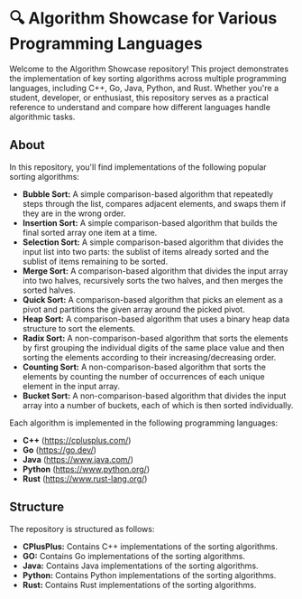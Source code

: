 # 🔍 Algorithm Showcase for Various Programming Languages

Welcome to the Algorithm Showcase repository! This project demonstrates the implementation of key sorting algorithms across multiple programming languages, including C++, Go, Java, Python, and Rust. Whether you're a student, developer, or enthusiast, this repository serves as a practical reference to understand and compare how different languages handle algorithmic tasks.


## About

In this repository, you'll find implementations of the following popular sorting algorithms:

 - **Bubble Sort:** A simple comparison-based algorithm that repeatedly steps through the list, compares adjacent elements, and swaps them if they are in the wrong order.
 - **Insertion Sort:** A simple comparison-based algorithm that builds the final sorted array one item at a time.
 - **Selection Sort:** A simple comparison-based algorithm that divides the input list into two parts: the sublist of items already sorted and the sublist of items remaining to be sorted.
 - **Merge Sort:** A comparison-based algorithm that divides the input array into two halves, recursively sorts the two halves, and then merges the sorted halves.
 - **Quick Sort:** A comparison-based algorithm that picks an element as a pivot and partitions the given array around the picked pivot.
 - **Heap Sort:** A comparison-based algorithm that uses a binary heap data structure to sort the elements.
 - **Radix Sort:** A non-comparison-based algorithm that sorts the elements by first grouping the individual digits of the same place value and then sorting the elements according to their increasing/decreasing order.
 - **Counting Sort:** A non-comparison-based algorithm that sorts the elements by counting the number of occurrences of each unique element in the input array.
 - **Bucket Sort:** A non-comparison-based algorithm that divides the input array into a number of buckets, each of which is then sorted individually.

Each algorithm is implemented in the following programming languages:

 - **C++** (https://cplusplus.com/)
 - **Go** (https://go.dev/)
 - **Java** (https://www.java.com/)
 - **Python** (https://www.python.org/)
 - **Rust** (https://www.rust-lang.org/)

## Structure

The repository is structured as follows:
    
 - **CPlusPlus:** Contains C++ implementations of the sorting algorithms.
 - **GO:** Contains Go implementations of the sorting algorithms.
 - **Java:** Contains Java implementations of the sorting algorithms.
 - **Python:** Contains Python implementations of the sorting algorithms.
 - **Rust:** Contains Rust implementations of the sorting algorithms.